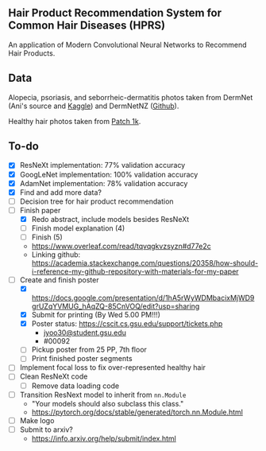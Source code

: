 ## Hair Product Recommendation System for Common Hair Diseases (HPRS)
An application of Modern Convolutional Neural Networks to Recommend Hair Products.

## Data
Alopecia, psoriasis, and seborrheic-dermatitis photos taken from DermNet (Ani's source and [Kaggle](https://www.kaggle.com/datasets/shubhamgoel27/dermnet)) and DermNetNZ ([Github](https://github.com/Mrinmoy-Roy/Scalp-Hair-Diseases-Detection/tree/main)).

Healthy hair photos taken from [Patch 1k](http://projects.i-ctm.eu/it/progetto/figaro-1k).

## To-do
- [x] ResNeXt implementation: 77% validation accuracy
- [x] GoogLeNet implementation: 100% validation accuracy
- [x] AdamNet implementation: 78% validation accuracy
- [x] Find and add more data?
- [ ] Decision tree for hair product recommendation
- [ ] Finish paper
  - [x] Redo abstract, include models besides ResNeXt
  - [ ] Finish model explanation (4)
  - [ ] Finish (5)
  - https://www.overleaf.com/read/tqvqgkvzsyzn#d77e2c
  - Linking github: https://academia.stackexchange.com/questions/20358/how-should-i-reference-my-github-repository-with-materials-for-my-paper
- [ ] Create and finish poster
  - [x] https://docs.google.com/presentation/d/1hA5rWyWDMbacixMjWD9grUZqYVMUG_hAqZQ-85CnVOQ/edit?usp=sharing
  - [x] Submit for printing (By Wed 5.00 PM!!!)
  - [x] Poster status: https://cscit.cs.gsu.edu/support/tickets.php
    - jyoo30@student.gsu.edu
    - #00092
  - [ ] Pickup poster from 25 PP, 7th floor
  - [ ] Print finished poster segments
- [ ] Implement focal loss to fix over-represented healthy hair
- [ ] Clean ResNeXt code
  - [ ] Remove data loading code
- [ ] Transition ResNext model to inherit from `nn.Module`
  - "Your models should also subclass this class."
  - https://pytorch.org/docs/stable/generated/torch.nn.Module.html
- [ ] Make logo
- [ ] Submit to arxiv?
  -  https://info.arxiv.org/help/submit/index.html
